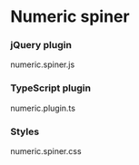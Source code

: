 # Numeric spiner

### jQuery plugin
numeric.spiner.js

### TypeScript plugin
numeric.plugin.ts

### Styles
numeric.spiner.css